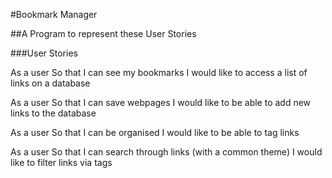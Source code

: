 #Bookmark Manager

##A Program to represent these User Stories

###User Stories

As a user
So that I can see my bookmarks
I would like to access a list of links on a database

As a user
So that I can save webpages
I would like to be able to add new links to the database

As a user
So that I can be organised
I would like to be able to tag links

As a user
So that I can search through links (with a common theme)
I would like to filter links via tags
